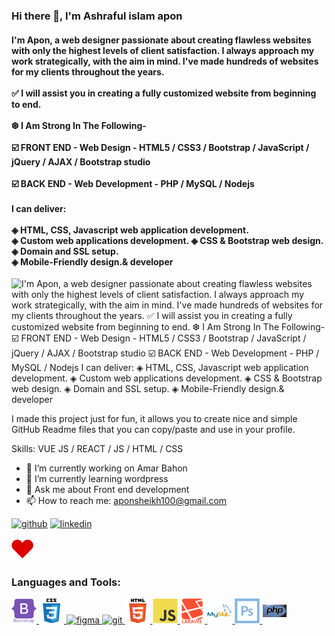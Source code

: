 ### Hi there 👋, I'm Ashraful islam apon
#### I'm Apon, a web designer passionate about creating flawless websites with only the highest levels of client satisfaction. I always approach my work strategically, with the aim in mind. I've made hundreds of websites for my clients throughout the years. <br><br>  ✅ I will assist you in creating a fully customized website from beginning to end.<br><br>   ❆ I Am Strong In The Following- <br><br>  ☑️ FRONT END - Web Design - HTML5 / CSS3 / Bootstrap / JavaScript / jQuery / AJAX / Bootstrap studio <br><br> ☑️ BACK END - Web Development - PHP / MySQL / Nodejs <br><br> I can deliver:  <br><br>◈ HTML, CSS, Javascript web application development. <br> ◈ Custom web applications development.  ◈ CSS & Bootstrap web design. <br> ◈ Domain and SSL setup.<br>  ◈ Mobile-Friendly design.& developer
![I'm Apon, a web designer passionate about creating flawless websites with only the highest levels of client satisfaction. I always approach my work strategically, with the aim in mind. I've made hundreds of websites for my clients throughout the years. <br><br>  ✅ I will assist you in creating a fully customized website from beginning to end.<br><br>   ❆ I Am Strong In The Following- <br><br>  ☑️ FRONT END - Web Design - HTML5 / CSS3 / Bootstrap / JavaScript / jQuery / AJAX / Bootstrap studio <br><br> ☑️ BACK END - Web Development - PHP / MySQL / Nodejs <br><br> I can deliver:  <br><br>◈ HTML, CSS, Javascript web application development. <br> ◈ Custom web applications development.  ◈ CSS & Bootstrap web design. <br> ◈ Domain and SSL setup.<br>  ◈ Mobile-Friendly design.& developer](https://pbs.twimg.com/profile_banners/1185423652893818881/1660456845/600x200)

I made this project just for fun, it allows you to create nice and simple GitHub Readme files that you can copy/paste and use in your profile.

Skills: VUE JS / REACT / JS / HTML / CSS

- 🔭 I’m currently working on Amar Bahon 
- 🌱 I’m currently learning wordpress 
- 💬 Ask me about Front end development 
- 📫 How to reach me: aponsheikh100@gmail.com 


[<img src='https://cdn.jsdelivr.net/npm/simple-icons@3.0.1/icons/github.svg' alt='github' height='40'>](https://github.com/https://github.com/Sheikh-Ashraful-Islam/Sheikh-Ashraful-Islam)  [<img src='https://cdn.jsdelivr.net/npm/simple-icons@3.0.1/icons/linkedin.svg' alt='linkedin' height='40'>](https://www.linkedin.com/in/https://www.linkedin.com/in/aponsheikh//)  

<a href='https://docs.github.com/en/github/supporting-the-open-source-community-with-github-sponsors'><img src='https://raw.githubusercontent.com/acervenky/animated-github-badges/master/assets/sponsorbadge.gif' width='35' height='35'></a> 



<h3 align="left">Languages and Tools:</h3>
<p align="left"> <a href="https://getbootstrap.com" target="_blank" rel="noreferrer"> <img src="https://raw.githubusercontent.com/devicons/devicon/master/icons/bootstrap/bootstrap-plain-wordmark.svg" alt="bootstrap" width="40" height="40"/> </a> <a href="https://www.w3schools.com/css/" target="_blank" rel="noreferrer"> <img src="https://raw.githubusercontent.com/devicons/devicon/master/icons/css3/css3-original-wordmark.svg" alt="css3" width="40" height="40"/> </a> <a href="https://www.figma.com/" target="_blank" rel="noreferrer"> <img src="https://www.vectorlogo.zone/logos/figma/figma-icon.svg" alt="figma" width="40" height="40"/> </a> <a href="https://git-scm.com/" target="_blank" rel="noreferrer"> <img src="https://www.vectorlogo.zone/logos/git-scm/git-scm-icon.svg" alt="git" width="40" height="40"/> </a> <a href="https://www.w3.org/html/" target="_blank" rel="noreferrer"> <img src="https://raw.githubusercontent.com/devicons/devicon/master/icons/html5/html5-original-wordmark.svg" alt="html5" width="40" height="40"/> </a> <a href="https://developer.mozilla.org/en-US/docs/Web/JavaScript" target="_blank" rel="noreferrer"> <img src="https://raw.githubusercontent.com/devicons/devicon/master/icons/javascript/javascript-original.svg" alt="javascript" width="40" height="40"/> </a> <a href="https://laravel.com/" target="_blank" rel="noreferrer"> <img src="https://raw.githubusercontent.com/devicons/devicon/master/icons/laravel/laravel-plain-wordmark.svg" alt="laravel" width="40" height="40"/> </a> <a href="https://www.mysql.com/" target="_blank" rel="noreferrer"> <img src="https://raw.githubusercontent.com/devicons/devicon/master/icons/mysql/mysql-original-wordmark.svg" alt="mysql" width="40" height="40"/> </a> <a href="https://www.photoshop.com/en" target="_blank" rel="noreferrer"> <img src="https://raw.githubusercontent.com/devicons/devicon/master/icons/photoshop/photoshop-line.svg" alt="photoshop" width="40" height="40"/> </a> <a href="https://www.php.net" target="_blank" rel="noreferrer"> <img src="https://raw.githubusercontent.com/devicons/devicon/master/icons/php/php-original.svg" alt="php" width="40" height="40"/> </a> </p>
